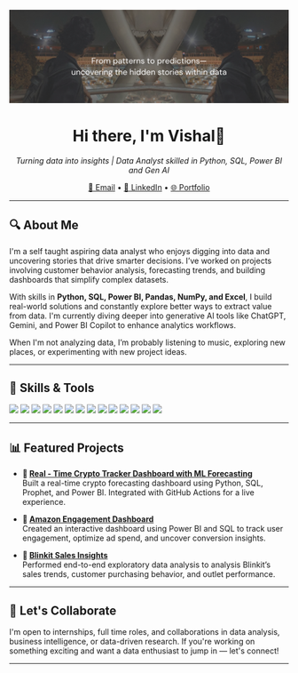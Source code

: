![logo](https://github.com/heyvishal08/heyvishal08/blob/main/Github%20Banner.png)
<h1 align="center">Hi there, I'm Vishal👋</h1>

<p align="center">
  <em>Turning data into insights | Data Analyst skilled in Python, SQL, Power BI and Gen AI</em>
</p>

<p align="center">
  <a href="mailto:itzmevishal08@gmail.com">📧 Email</a> •
  <a href="https://www.linkedin.com/in/itsvishal08/">🔗 LinkedIn</a> •
  <a href="https://insightsbyme.framer.ai/">🌐 Portfolio</a>
</p>

---

<h2>🔍 About Me</h2>
<p>
I'm a self taught aspiring data analyst who enjoys digging into data and uncovering stories that drive smarter decisions. I’ve worked on projects involving customer behavior analysis, forecasting trends, and building dashboards that simplify complex datasets. 
</p>

<p>
With skills in <strong>Python, SQL, Power BI, Pandas, NumPy, and Excel</strong>, I build real-world solutions and constantly explore better ways to extract value from data. I'm currently diving deeper into generative AI tools like ChatGPT, Gemini, and Power BI Copilot to enhance analytics workflows.
</p>

<p>
When I'm not analyzing data, I’m probably listening to music, exploring new places, or experimenting with new project ideas.
</p>

---

<h2>🧠 Skills & Tools</h2>

<p align="left">
  <img src="https://img.shields.io/badge/Python-3776AB?style=for-the-badge&logo=python&logoColor=white"/>
  <img src="https://img.shields.io/badge/SQL-003B57?style=for-the-badge&logo=mysql&logoColor=white"/>
  <img src="https://img.shields.io/badge/Power%20BI-F2C811?style=for-the-badge&logo=powerbi&logoColor=black"/>
  <img src="https://img.shields.io/badge/Pandas-150458?style=for-the-badge&logo=pandas&logoColor=white"/>
  <img src="https://img.shields.io/badge/NumPy-013243?style=for-the-badge&logo=numpy&logoColor=white"/>
  <img src="https://img.shields.io/badge/Matplotlib-11557C?style=for-the-badge&logo=plotly&logoColor=white"/>
  <img src="https://img.shields.io/badge/Excel-217346?style=for-the-badge&logo=microsoft-excel&logoColor=white"/>
  <img src="https://img.shields.io/badge/Jupyter-F37626?style=for-the-badge&logo=jupyter&logoColor=white"/>
  <img src="https://img.shields.io/badge/Flask-000000?style=for-the-badge&logo=flask&logoColor=white"/>
  <img src="https://img.shields.io/badge/Google%20Analytics-E37400?style=for-the-badge&logo=google-analytics&logoColor=white"/>
  <img src="https://img.shields.io/badge/GitHub-181717?style=for-the-badge&logo=github&logoColor=white"/>
  <img src="https://img.shields.io/badge/ChatGPT-00A67E?style=for-the-badge&logo=openai&logoColor=white"/>
  <img src="https://img.shields.io/badge/Gemini-4285F4?style=for-the-badge&logo=google&logoColor=white"/>
  <img src="https://img.shields.io/badge/Power%20BI%20Copilot-004B50?style=for-the-badge&logo=powerbi&logoColor=white"/>
</p>

---

<h2>📊 Featured Projects</h2>

- <strong>🔗 <a href="https://insightsbyme.framer.ai/projects/crypto">Real - Time Crypto Tracker Dashboard with ML Forecasting</a></strong><br>
  Built a real-time crypto forecasting dashboard using Python, SQL, Prophet, and Power BI. Integrated with GitHub Actions for a live experience.

- <strong>🔗 <a href="https://insightsbyme.framer.ai/projects/amz">Amazon Engagement Dashboard</a></strong><br>
  Created an interactive dashboard using Power BI and SQL to track user engagement, optimize ad spend, and uncover conversion insights.

- <strong>🔗 <a href="https://insightsbyme.framer.ai/projects/blinkit">Blinkit Sales Insights</a></strong><br>
  Performed end-to-end exploratory data analysis to analysis Blinkit’s sales trends, customer purchasing behavior, and outlet performance. 

---

<h2>🚀 Let's Collaborate</h2>
<p>
I'm open to internships, full time roles, and collaborations in data analysis, business intelligence, or data-driven research.
If you're working on something exciting and want a data enthusiast to jump in — let's connect!
</p>

---

